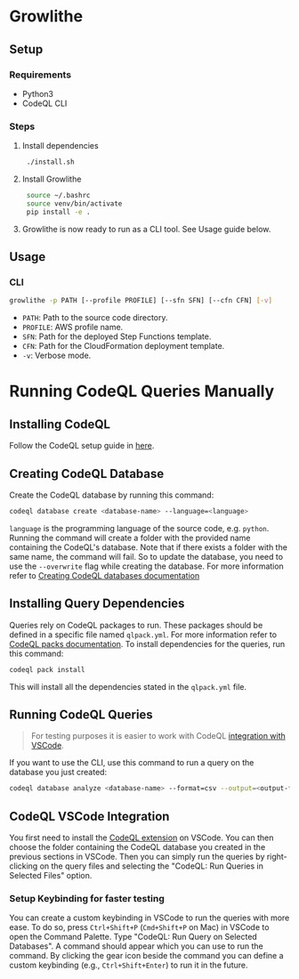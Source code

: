 # Growlithe

## Setup
### Requirements
- Python3
- CodeQL CLI

### Steps
1. Install dependencies
   ```bash
    ./install.sh
   ```
2. Install Growlithe
   ```bash
    source ~/.bashrc
    source venv/bin/activate
    pip install -e .
   ```
3. Growlithe is now ready to run as a CLI tool. See Usage guide below. 
   
## Usage
### CLI
```bash
growlithe -p PATH [--profile PROFILE] [--sfn SFN] [--cfn CFN] [-v]
```
- `PATH`: Path to the source code directory.
- `PROFILE`: AWS profile name.
- `SFN`: Path for the deployed Step Functions template.
- `CFN`: Path for the CloudFormation deployment template.
- `-v`: Verbose mode.


# Running CodeQL Queries Manually
## Installing CodeQL
Follow the CodeQL setup guide in [here](https://docs.github.com/en/code-security/codeql-cli/using-the-codeql-cli/getting-started-with-the-codeql-cli).


## Creating CodeQL Database
Create the CodeQL database by running this command:
```bash
codeql database create <database-name> --language=<language>
```
`language` is the programming language of the source code, e.g. `python`. Running the command will create a folder with the provided name containing the CodeQL's database. Note that if there exists a folder with the same name, the command will fail. So to update the database, you need to use the `--overwrite` flag while creating the database. For more information refer to [Creating CodeQL databases documentation](https://docs.github.com/en/code-security/codeql-cli/using-the-codeql-cli/creating-codeql-databases)

## Installing Query Dependencies
Queries rely on CodeQL packages to run. These packages should be defined in a specific file named `qlpack.yml`. For more information refer to [CodeQL packs documentation](https://docs.github.com/en/code-security/codeql-cli/codeql-cli-reference/about-codeql-packs). To install dependencies for the queries, run this command:
```bash
codeql pack install
```
This will install all the dependencies stated in the `qlpack.yml` file.

## Running CodeQL Queries
> For testing purposes it is easier to work with CodeQL [integration with VSCode](#codeql-vscode-integration).

If you want to use the CLI, use this command to run a query on the database you just created:
```bash
codeql database analyze <database-name> --format=csv --output=<output-file-name> <query-file-path>
```

## CodeQL VSCode Integration
You first need to install the [CodeQL extension](https://marketplace.visualstudio.com/items?itemName=GitHub.vscode-codeql) on VSCode. You can then choose the folder containing the CodeQL database you created in the previous sections in VSCode. Then you can simply run the queries by right-clicking on the query files and selecting the "CodeQL: Run Queries in Selected Files" option.

### Setup Keybinding for faster testing
You can create a custom keybinding in VSCode to run the queries with more ease. To do so, press `Ctrl+Shift+P` (`Cmd+Shift+P` on Mac) in VSCode to open the Command Palette. Type "CodeQL: Run Query on Selected Databases". A command should appear which you can use to run the command. By clicking the gear icon beside the command you can define a custom keybinding (e.g., `Ctrl+Shift+Enter`) to run it in the future.
